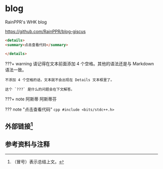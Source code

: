 # blog

RainPPR's WHK blog

<https://github.com/RainPPR/blog-giscus>

```html
<details>
<summary>点击查看代码</summary>

</details>
```

???+ warning
    请记得在文本前面添加 4 个空格。其他的语法还是与 Markdown 语法一致。

    不添加 4 个空格的话，文本就不会出现在 Details 文本框里了。

    这个 `???` 是什么的问题会在下文解答。

???+ note
    阿斯蒂
    阿斯蒂芬

??? note "点击查看代码"
    ```cpp
    #include <bits/stdc++.h>
    ```

## 外部链接[^note1]

## 参考资料与注释

[^note1]: （冒号）表示总结上文。
